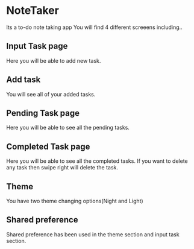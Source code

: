 # NoteTaker
Its a to-do note taking app
You will find 4 different screeens including..
## Input Task page
  Here you will be able to add new task.
## Add task
  You will see all of your added tasks.
## Pending Task page
  Here you will be able to see all the pending tasks.
## Completed Task page
  Here you will be able to see all the completed tasks.
  If you want to delete any task then swipe right will delete the task.
## Theme
  You have two theme changing options(Night and Light)
## Shared preference
  Shared preference has been used in the theme section and input task section.

